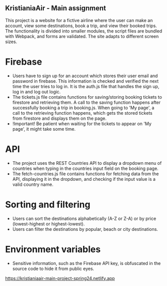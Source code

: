 ## KristianiaAir - Main assignment

This project is a website for a fictive airline where the user can make an account, view some destinations, book a trip, and view their booked trips. The functionality is divided into smaller modules, the script files are bundled with Webpack, and forms are validated. The site adapts to different screen sizes.

# Firebase
* Users have to sign up for an account which stores their user email and password in firebase. This information is checked and verified the next time the user tries to log in. It is the auth.js file that handles the sign up, log in and log out logic.
* The tickets.js file contains functions for saving/storing booking tickets to firestore and retrieving them. A call to the saving function happens after successfully booking a trip in booking.js. When going to 'My page', a call to the retrieving function happens, which gets the stored tickets from firestore and displays them on the page. 
* !Important! Be patient when waiting for the tickets to appear on 'My page', it might take some time.

# API
* The project uses the REST Countries API to display a dropdown menu of countries when typing in the countries input field on the booking page. 
* The fetch-countries.js file contains functions for fetching data from the API, displaying it in the dropdown, and checking if the input value is a valid country name. 

# Sorting and filtering
* Users can sort the destinations alphabetically (A-Z or Z-A) or by price (lowest-highest or highest-lowest).
* Users can filter the destinations by popular, beach or city destinations.

# Environment variables
* Sensitive information, such as the Firebase API key, is obfuscated in the source code to hide it from public eyes.

https://kristianiaair-main-project-spring24.netlify.app 




